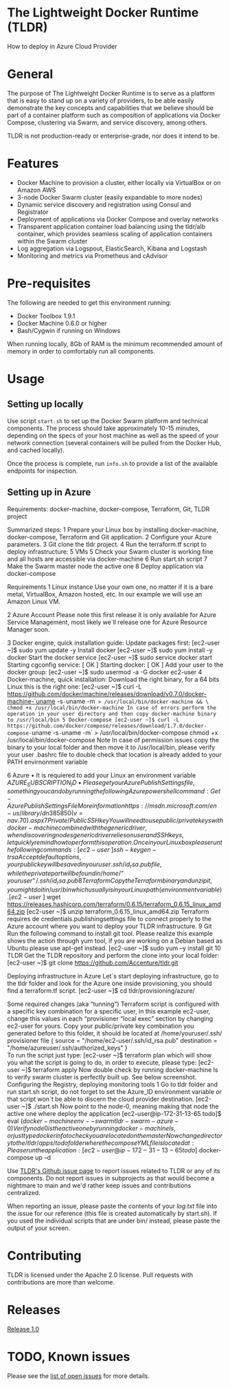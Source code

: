 # The Lightweight Docker Runtime (TLDR) 
How to deploy in Azure Cloud Provider

# General

The purpose of The Lightweight Docker Runtime is to serve as a platform that is easy to stand up on a variety of providers, to be able  easily demonstrate the key concepts and capabilities that we believe should be part of a container platform such as composition of applications via Docker Compose, clustering via Swarm, and service discovery, among others.

TLDR is not production-ready or enterprise-grade, nor does it intend to be.

# Features

- Docker Machine to provision a cluster, either locally via VirtualBox or on Amazon AWS
- 3-node Docker Swarm cluster (easily expandable to more nodes)
- Dynamic service discovery and registration using Consul and Registrator
- Deployment of applications via Docker Compose and overlay networks
- Transparent application container load balancing using the tldr/alb container, which provides seamless scaling of application containers within the Swarm cluster
- Log aggregation via Logspout, ElasticSearch, Kibana and Logstash 
- Monitoring and metrics via Prometheus and cAdvisor

# Pre-requisites

The following are needed to get this environment running:

- Docker Toolbox 1.9.1
- Docker Machine 0.6.0 or higher
- Bash/Cygwin if running on Windows

When running locally, 8Gb of RAM is the minimum recommended amount of memory in order to comfortably run all components.

# Usage

## Setting up locally

Use script ```start.sh``` to set up the Docker Swarm platform and technical components. The process should take approximately 10-15 minutes, depending on the specs of your host machine as well as the speed of your network connection (several containers will be pulled from the Docker Hub, and cached locally).

Once the process is complete, run ```info.sh``` to provide a list of the available endpoints for inspection.

## Setting up in Azure
Requirements: docker-machine, docker-compose, Terraform, Git, TLDR project

Summarized steps: 
	1 Prepare your Linux box by installing docker-machine, docker-compose, Terraform and Git application. 
	2 Configure your Azure parameters.
	3 Git clone the tldr project.
	4 Run the terraform.tf script to deploy infrastructure: 5 VMs
	5 Check your Swarm cluster is working fine and all hosts are accessible via docker-machine
	6  Run start.sh script
	7 Make the Swarm master node the active one
	8 Deploy application via docker-compose

Requirements
1 Linux instance
Use your own one, no matter if it is a bare metal, VirtualBox, Amazon hosted, etc. In our example we will use an Amazon Linux VM.

2 Azure Account
Please note this first release it is only available for Azure Service Management, most likely we´ll release one for Azure Resource Manager soon.

3 Docker engine, quick installation guide:
   Update packages first:
   [ec2-user ~]$ sudo yum update -y
   Install docker
   [ec2-user ~]$ sudo yum install -y docker
   Start the docker service 
   [ec2-user ~]$ sudo service docker start
     Starting cgconfig service:                        [  OK  ]
     Starting docker:	                                 [  OK  ]
   Add your user to the docker group:
   [ec2-user ~]$ sudo usermod -a -G docker ec2-user
4 Docker-machine, quick installation:
   Download the right binary, for a 64 bits Linux this is the right one: 
   [ec2-user ~]$ curl -L https://github.com/docker/machine/releases/download/v0.7.0/docker-machine-`uname -s`-`uname -m` > /usr/local/bin/docker-machine && \
   chmod +x /usr/local/bin/docker-machine
   In case of errors perform the operation in your user directory and then copy docker-machine binary to /usr/local/bin
5 Docker-compose
  [ec2-user ~]$ curl -L https://github.com/docker/compose/releases/download/1.7.0/docker-compose-`uname -s`-`uname -m` > /usr/local/bin/docker-compose
  chmod +x /usr/local/bin/docker-compose
Note
In case of permission issues copy the binary to your local folder and then move it to /usr/local/bin, please verify your user .bashrc file to double check that location is already added to your PATH envirnonment variable

6 Azure
  •	It is requiered to add your Linux an environment variable
  $AZURE_SUBSCRIPTION_ID
  •	Please get your Azure Publish Settings file, something you can do by running the following Azure powershell command:
		Get-AzurePublishSettingsFile
	More information https://msdn.microsoft.com/en-us/library/dn385850(v=nav.70).aspx
7 Private/Public SSH key
You will need to use public/private keys with docker-machine combined with the generic driver, when discovering nodes generic driver relies on user and SSH keys, let quickly remind how to perform this operation. Once in your Linux box please run the following commands:
[ec2-user ~]ssh-keygen -t rsa
Accept default options, your public key will be saved in your user .ssh/id_rsa.pub file, while the private part will be found in /home/”youruser”/.ssh/id_rsa.pub
8 Terraform
Copy the Terraform binary and unzip it, you might do it in /usr/bin which usually is in your Linux path (environment variable).
[ec2-user ~]$ wget https://releases.hashicorp.com/terraform/0.6.15/terraform_0.6.15_linux_amd64.zip
[ec2-user ~]$ unzip terraform_0.6.15_linux_amd64.zip
Terraform requires de credentials.publishingsettings file to connect properly to the Azure account where you want to deploy your TLDR infrastructure.
9 Git
Run the following command to install git tool. Please realize this example shows the action through yum tool, if you are working on a Debian based as Ubuntu please use apt-get instead.
[ec2-user ~]$ sudo yum –y install git
10 TLDR
Get the TLDR repository and perform the clone into your local folder:
[ec2-user ~]$ git clone https://github.com/Accenture/tldr.git

Deploying infrastructure in Azure
Let´s start deploying infrastructure, go to the tldr folder and look for the Azure one inside provisioning, you should find a terraform.tf script.
[ec2-user ~]$ cd tldr/provisioning/azure/

Some required changes (aka “tunning”)
Terraform script is configured with a specific key combination for a specific user, in this example ec2-user, change this values in each “provisioner “local exec” section by changing ec2-user for yours.
Copy your public/private key combination you generated before to this folder, it should be located at /home/youruser/.ssh/
  provisioner file {
        source = "/home/ec2-user/.ssh/id_rsa.pub"
        destination = "/home/azureuser/.ssh/authorized_keys"
   }     
To run the script just type:
[ec2-user ~]$ terraform plan
which will show you what the script is going to do, in order to execute, please type:
[ec2-user ~]$ terraform apply
Now double check by running docker-machine ls to verify swarm cluster is perfectly built up. See below screenshot.
Configuring the Registry, deploying monitoring tools
1 Go to tldr folder and run start.sh script, do not forget to set the Azure_ID environment variable or that script won´t be able to discern the cloud provider destination.
[ec2-user ~]$ ./start.sh
Now point to the node-0, meaning making that node the active one where deploy the application
[ec2-user@ip-172-31-13-65 todo]$ eval $(docker-machine env --swarm tldr-swarm-azure-0)
Verify node 0 is the active one by running docker-machine ls, or just type docker info to check you are located on the master
Now change directory to the /tldr/apps/todo folder where the compose YML file is located at:
Please run the application:
[ec2-user@ip-172-31-13-65 todo]$ docker-compose up –d

Use [TLDR's Github issue page](https://github.com/Accenture/tldr/issues) to report issues related to TLDR or any of its components. Do not report issues in subprojects as that would become a nightmare to main and we'd rather keep issues and contributions centralized.

When reporting an issue, please paste the contents of your *log.txt* file into the issue for our reference (this file is created automatically by start.sh). If you used the individual scripts that are under bin/ instead, please paste the output of your screen.

# Contributing

TLDR is licensed under the Apache 2.0 license. Pull requests with contributions are more than welcome.

# Releases

[Release 1.0](https://github.com/accenture/tldr/issues?q=is%3Aissue+milestone%3A1.0+is%3Aclosed)

# TODO, Known issues

Please see the [list of open issues](https://github.com/Accenture/tldr/issues) for more details.
